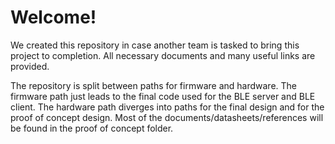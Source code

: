 # Welcome!

We created this repository in case another team is tasked to bring this project to completion. All necessary documents and many useful links are provided. 

The repository is split between paths for firmware and hardware. The firmware path just leads to the final code used for the BLE server and BLE client. The hardware path diverges into paths for the final design and for the proof of concept design. Most of the documents/datasheets/references will be found in the proof of concept folder.
